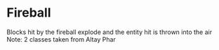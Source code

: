 # Fireball

Blocks hit by the fireball explode and the entity hit is thrown into the air
Note: 2 classes taken from Altay Phar
